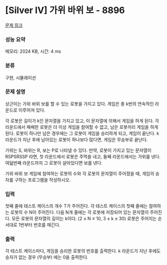 # [Silver IV] 가위 바위 보 - 8896 

[문제 링크](https://www.acmicpc.net/problem/8896) 

### 성능 요약

메모리: 2024 KB, 시간: 4 ms

### 분류

구현, 시뮬레이션

### 문제 설명

<p>상근이는 가위 바위 보를 할 수 있는 로봇을 가지고 있다. 게임은 총 k번의 연속적인 라운드로 이루어져 있다.</p>

<p>각 로봇은 길이가 k인 문자열을 가지고 있고, 이 문자열에 의해서 게임을 하게 된다. 각 라운드에서 패배한 로봇은 더 이상 게임을 참여할 수 없고, 남은 로봇끼리 게임을 하게 된다. 로봇이 하나만 남은 경우에는 그 로봇이 게임을 승리하게 되고, 게임이 끝난다. k 라운드가 지난 후에 남아있는 로봇이 하나보다 많다면, 게임은 무승부로 끝난다.</p>

<p>가위는 S, 바위는 R, 보는 P로 나타낼 수 있다. 만약, 로봇이 가지고 있는 문자열이 RSPSRSSP 라면, 첫 라운드에서 로봇은 주먹을 내고, 둘째 라운드에서는 가위를 낸다. 여덟번째 라운드까지 그 로봇이 살아있다면 보를 낸다.</p>

<p>가위 바위 보 게임에 참여하는 로봇의 수와 각 로봇의 문자열이 주어졌을 때, 게임의 승자를 구하는 프로그램을 작성하시오.</p>

### 입력 

 <p>첫째 줄에 테스트 케이스의 개수 T가 주어진다. 각 테스트 케이스의 첫째 줄에는 참여하는 로봇의 수 N이 주어진다. 다음 N개 줄에는 각 로봇에 저장되어 있는 문자열이 주어진다. 모든 로봇의 문자열의 길이는 k이다. (2 ≤ N ≤ 10, 3 ≤ k ≤ 30) 로봇은 주어지는 순서대로 1번부터 번호를 매긴다. </p>

### 출력 

 <p>각 테스트 케이스마다, 게임을 승리한 로봇의 번호를 출력한다. k 라운드가 지난 후에도 승자가 없는 경우 (무승부) 에는 0을 출력한다.</p>

